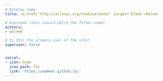 ```yaml
---
# Display name
title: <a href='http://allenai.org/team/waleeda/' target='blank'>Waleed Ammar</a>

# Username (this should match the folder name)
authors:
- waleed

# Is this the primary user of the site?
superuser: false


social:
- icon: home
  icon_pack: fas
  link: 'https://wammar.github.io/'
---
```

